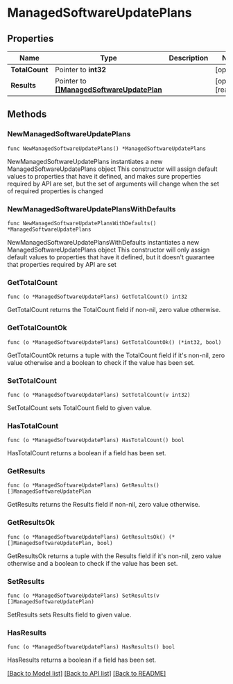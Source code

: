# ManagedSoftwareUpdatePlans

## Properties

Name | Type | Description | Notes
------------ | ------------- | ------------- | -------------
**TotalCount** | Pointer to **int32** |  | [optional] 
**Results** | Pointer to [**[]ManagedSoftwareUpdatePlan**](ManagedSoftwareUpdatePlan.md) |  | [optional] [readonly] 

## Methods

### NewManagedSoftwareUpdatePlans

`func NewManagedSoftwareUpdatePlans() *ManagedSoftwareUpdatePlans`

NewManagedSoftwareUpdatePlans instantiates a new ManagedSoftwareUpdatePlans object
This constructor will assign default values to properties that have it defined,
and makes sure properties required by API are set, but the set of arguments
will change when the set of required properties is changed

### NewManagedSoftwareUpdatePlansWithDefaults

`func NewManagedSoftwareUpdatePlansWithDefaults() *ManagedSoftwareUpdatePlans`

NewManagedSoftwareUpdatePlansWithDefaults instantiates a new ManagedSoftwareUpdatePlans object
This constructor will only assign default values to properties that have it defined,
but it doesn't guarantee that properties required by API are set

### GetTotalCount

`func (o *ManagedSoftwareUpdatePlans) GetTotalCount() int32`

GetTotalCount returns the TotalCount field if non-nil, zero value otherwise.

### GetTotalCountOk

`func (o *ManagedSoftwareUpdatePlans) GetTotalCountOk() (*int32, bool)`

GetTotalCountOk returns a tuple with the TotalCount field if it's non-nil, zero value otherwise
and a boolean to check if the value has been set.

### SetTotalCount

`func (o *ManagedSoftwareUpdatePlans) SetTotalCount(v int32)`

SetTotalCount sets TotalCount field to given value.

### HasTotalCount

`func (o *ManagedSoftwareUpdatePlans) HasTotalCount() bool`

HasTotalCount returns a boolean if a field has been set.

### GetResults

`func (o *ManagedSoftwareUpdatePlans) GetResults() []ManagedSoftwareUpdatePlan`

GetResults returns the Results field if non-nil, zero value otherwise.

### GetResultsOk

`func (o *ManagedSoftwareUpdatePlans) GetResultsOk() (*[]ManagedSoftwareUpdatePlan, bool)`

GetResultsOk returns a tuple with the Results field if it's non-nil, zero value otherwise
and a boolean to check if the value has been set.

### SetResults

`func (o *ManagedSoftwareUpdatePlans) SetResults(v []ManagedSoftwareUpdatePlan)`

SetResults sets Results field to given value.

### HasResults

`func (o *ManagedSoftwareUpdatePlans) HasResults() bool`

HasResults returns a boolean if a field has been set.


[[Back to Model list]](../README.md#documentation-for-models) [[Back to API list]](../README.md#documentation-for-api-endpoints) [[Back to README]](../README.md)


